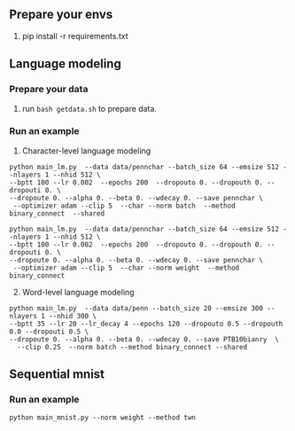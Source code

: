
## Prepare your envs
1. pip install -r requirements.txt


## Language modeling


### Prepare your data
1. run `bash getdata.sh` to prepare data.

### Run an example
1. Character-level language modeling 
```
python main_lm.py  --data data/pennchar --batch_size 64 --emsize 512 --nlayers 1 --nhid 512 \
--bptt 100 --lr 0.002  --epochs 200  --dropouto 0. --dropouth 0. --dropouti 0. \
--dropoute 0. --alpha 0. --beta 0. --wdecay 0. --save pennchar \
 --optimizer adam --clip 5  --char --norm batch  --method binary_connect  --shared
```
```
python main_lm.py  --data data/pennchar --batch_size 64 --emsize 512 --nlayers 1 --nhid 512 \
--bptt 100 --lr 0.002  --epochs 200  --dropouto 0. --dropouth 0. --dropouti 0. \
--dropoute 0. --alpha 0. --beta 0. --wdecay 0. --save pennchar \
 --optimizer adam --clip 5  --char --norm weight  --method binary_connect 
```

2. Word-level language modeling
```
python main_lm.py  --data data/penn --batch_size 20 --emsize 300 --nlayers 1 --nhid 300 \
--bptt 35 --lr 20 --lr_decay 4 --epochs 120 --dropouto 0.5 --dropouth 0.0 --dropouti 0.5 \
--dropoute 0. --alpha 0. --beta 0. --wdecay 0. --save PTB10bianry  \
  --clip 0.25  --norm batch --method binary_connect --shared
```

##  Sequential mnist
### Run an example
```
python main_mnist.py --norm weight --method twn
```
